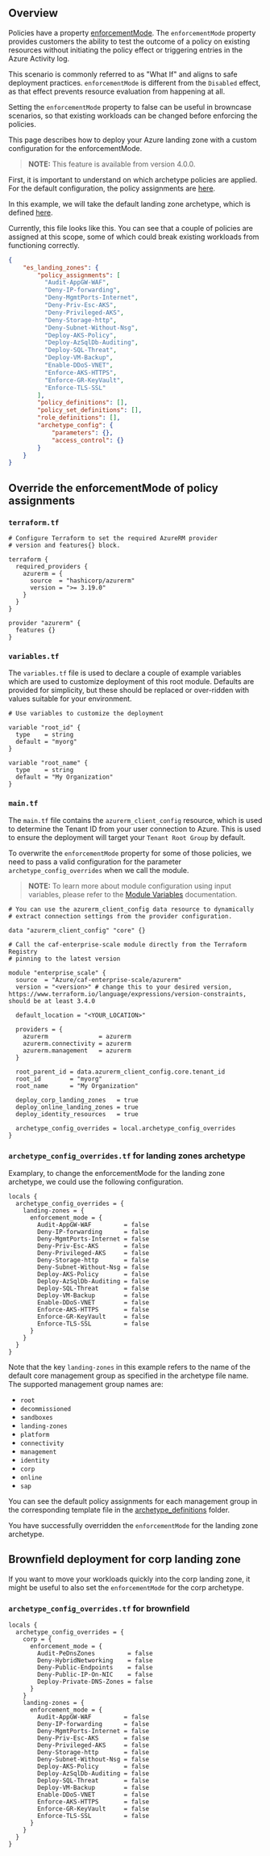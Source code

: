 <!-- markdownlint-disable first-line-h1 -->
## Overview

Policies have a property [enforcementMode](https://learn.microsoft.com/en-us/azure/governance/policy/concepts/assignment-structure#enforcement-mode). The `enforcementMode` property provides customers the ability to test the outcome of a policy on existing resources without initiating the policy effect or triggering entries in the Azure Activity log.

This scenario is commonly referred to as "What If" and aligns to safe deployment practices. `enforcementMode` is different from the `Disabled` effect, as that effect prevents resource evaluation from happening at all.

Setting the `enforcementMode` property to false can be useful in browncase scenarios, so that existing workloads can be changed before enforcing the policies.

This page describes how to deploy your Azure landing zone with a custom configuration for the enforcementMode.

> **NOTE:** This feature is available from version 4.0.0.

First, it is important to understand on which archetype policies are applied. For the default configuration, the policy assignments are [here](../../modules/archetypes/lib/archetype_definitions/).

In this example, we will take the default landing zone archetype, which is defined [here](../../modules/archetypes/lib/archetype_definitions/archetype_definition_es_landing_zones.tmpl.json).

Currently, this file looks like this. You can see that a couple of policies are assigned at this scope, some of which could break existing workloads from functioning correctly.

```json
{
    "es_landing_zones": {
        "policy_assignments": [
          "Audit-AppGW-WAF",
          "Deny-IP-forwarding",
          "Deny-MgmtPorts-Internet",
          "Deny-Priv-Esc-AKS",
          "Deny-Privileged-AKS",
          "Deny-Storage-http",
          "Deny-Subnet-Without-Nsg",
          "Deploy-AKS-Policy",
          "Deploy-AzSqlDb-Auditing",
          "Deploy-SQL-Threat",
          "Deploy-VM-Backup",
          "Enable-DDoS-VNET",
          "Enforce-AKS-HTTPS",
          "Enforce-GR-KeyVault",
          "Enforce-TLS-SSL"
        ],
        "policy_definitions": [],
        "policy_set_definitions": [],
        "role_definitions": [],
        "archetype_config": {
            "parameters": {},
            "access_control": {}
        }
    }
}
```

## Override the enforcementMode of policy assignments

### `terraform.tf`

```hcl
# Configure Terraform to set the required AzureRM provider
# version and features{} block.

terraform {
  required_providers {
    azurerm = {
      source  = "hashicorp/azurerm"
      version = ">= 3.19.0"
    }
  }
}

provider "azurerm" {
  features {}
}
```

### `variables.tf`

The `variables.tf` file is used to declare a couple of example variables which are used to customize deployment of this root module. Defaults are provided for simplicity, but these should be replaced or over-ridden with values suitable for your environment.

```hcl
# Use variables to customize the deployment

variable "root_id" {
  type    = string
  default = "myorg"
}

variable "root_name" {
  type    = string
  default = "My Organization"
}
```

### `main.tf`

The `main.tf` file contains the `azurerm_client_config` resource, which is used to determine the Tenant ID from your user connection to Azure. This is used to ensure the deployment will target your `Tenant Root Group` by default.

To overwrite the `enforcementMode` property for some of those policies, we need to pass a valid configuration for the parameter `archetype_config_overrides` when we call the module.

> **NOTE:** To learn more about module configuration using input variables, please refer to the [Module Variables](%5BUser-Guide%5D-Module-Variables) documentation.

```hcl
# You can use the azurerm_client_config data resource to dynamically
# extract connection settings from the provider configuration.

data "azurerm_client_config" "core" {}

# Call the caf-enterprise-scale module directly from the Terraform Registry
# pinning to the latest version

module "enterprise_scale" {
  source  = "Azure/caf-enterprise-scale/azurerm"
  version = "<version>" # change this to your desired version, https://www.terraform.io/language/expressions/version-constraints, should be at least 3.4.0

  default_location = "<YOUR_LOCATION>"

  providers = {
    azurerm              = azurerm
    azurerm.connectivity = azurerm
    azurerm.management   = azurerm
  }

  root_parent_id = data.azurerm_client_config.core.tenant_id
  root_id        = "myorg"
  root_name      = "My Organization"

  deploy_corp_landing_zones   = true
  deploy_online_landing_zones = true
  deploy_identity_resources   = true

  archetype_config_overrides = local.archetype_config_overrides
}
```

### `archetype_config_overrides.tf` for landing zones archetype

Examplary, to change the enforcementMode for the landing zone archetype, we could use the following configuration.

```hcl
locals {
  archetype_config_overrides = {
    landing-zones = {
      enforcement_mode = {
        Audit-AppGW-WAF         = false
        Deny-IP-forwarding      = false
        Deny-MgmtPorts-Internet = false
        Deny-Priv-Esc-AKS       = false
        Deny-Privileged-AKS     = false
        Deny-Storage-http       = false
        Deny-Subnet-Without-Nsg = false
        Deploy-AKS-Policy       = false
        Deploy-AzSqlDb-Auditing = false
        Deploy-SQL-Threat       = false
        Deploy-VM-Backup        = false
        Enable-DDoS-VNET        = false
        Enforce-AKS-HTTPS       = false
        Enforce-GR-KeyVault     = false
        Enforce-TLS-SSL         = false
      }
    }
  }
}
```

Note that the key `landing-zones` in this example refers to the name of the default core management group as specified in the archetype file name. The supported management group names are:

- `root`
- `decommissioned`
- `sandboxes`
- `landing-zones`
- `platform`
- `connectivity`
- `management`
- `identity`
- `corp`
- `online`
- `sap`

You can see the default policy assignments for each management group in the corresponding template file in the [archetype_definitions](../../modules/archetypes/lib/archetype_definitions) folder.

You have successfully overridden the `enforcementMode` for the landing zone archetype.

## Brownfield deployment for corp landing zone

If you want to move your workloads quickly into the corp landing zone, it might be useful to also set the `enforcementMode` for the corp archetype.

### `archetype_config_overrides.tf` for brownfield

```hcl
locals {
  archetype_config_overrides = {
    corp = {
      enforcement_mode = {
        Audit-PeDnsZones         = false
        Deny-HybridNetworking    = false
        Deny-Public-Endpoints    = false
        Deny-Public-IP-On-NIC    = false
        Deploy-Private-DNS-Zones = false
      }
    }
    landing-zones = {
      enforcement_mode = {
        Audit-AppGW-WAF         = false
        Deny-IP-forwarding      = false
        Deny-MgmtPorts-Internet = false
        Deny-Priv-Esc-AKS       = false
        Deny-Privileged-AKS     = false
        Deny-Storage-http       = false
        Deny-Subnet-Without-Nsg = false
        Deploy-AKS-Policy       = false
        Deploy-AzSqlDb-Auditing = false
        Deploy-SQL-Threat       = false
        Deploy-VM-Backup        = false
        Enable-DDoS-VNET        = false
        Enforce-AKS-HTTPS       = false
        Enforce-GR-KeyVault     = false
        Enforce-TLS-SSL         = false
      }
    }
  }
}
```
